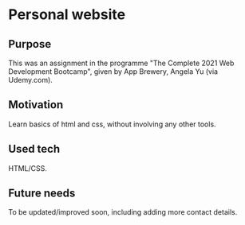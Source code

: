 # Personal website

## Purpose
This was an assignment in the programme "The Complete 2021 Web Development Bootcamp", given by App Brewery, Angela Yu (via Udemy.com).

## Motivation
Learn basics of html and css, without involving any other tools. 

## Used tech
HTML/CSS.

## Future needs 
To be updated/improved soon, including adding more contact details. 
